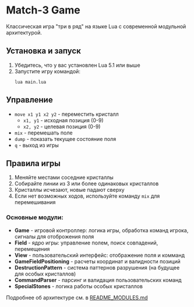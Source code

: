 # Match-3 Game

Классическая игра "три в ряд" на языке Lua с современной модульной архитектурой.

## Установка и запуск

1. Убедитесь, что у вас установлен Lua 5.1 или выше
2. Запустите игру командой:
   ```
   lua main.lua
   ```

## Управление

- `move x1 y1 x2 y2` - переместить кристалл
  - `x1, y1` - исходная позиция (0-9)
  - `x2, y2` - целевая позиция (0-9)
- `mix` - перемешать поле
- `dump` - показать текущее состояние поля
- `q` - выход из игры

## Правила игры

1. Меняйте местами соседние кристаллы
2. Собирайте линии из 3 или более одинаковых кристаллов
3. Кристаллы исчезают, новые падают сверху
4. Если нет возможных ходов, используйте команду `mix` для перемешивания

### Основные модули:

- **Game** - игровой контроллер: логика игры, обработка команд игрока, сигналы для отоброжения поля
- **Field** - ядро игры: управление полем, поиск совпадений, перемещения
- **View** - пользовательский интерфейс: отображение поля и комманд
- **GameFieldPositioning** - расчеты координат и валидности позиций
- **DestructionPattern** - система паттернов разрушения (на будущее для особых кристаллов)
- **CommandParser** - парсинг и валидация пользовательских команд
- **SpecialStones** - логика работы особых кристаллов

Подробнее об архитектуре см. в [README_MODULES.md](README_MODULES.md)
